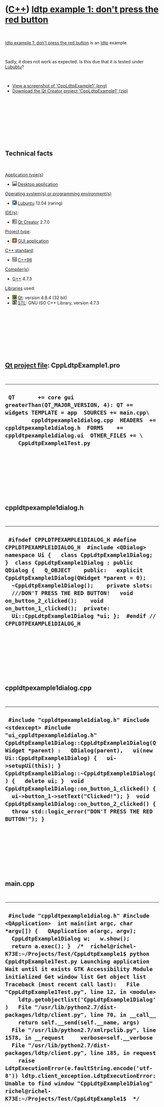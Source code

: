 



 

 

 

 

 

([C++](Cpp.md)) [ldtp example 1: don't press the red button](CppLdtpExample1.md)
==================================================================================

 

[ldtp example 1: don't press the red button](CppLdtpExample1.md) is an
[ldtp](CppLdtp.md) example.

 

Sadly, it does not work as expected. Is this due that it is tested under
[Lububtu](CppLubuntu.md)?

 

-   [View a screenshot of 'CppLdtpExample1' (png)](CppLdtpExample1.png)
-   [Download the Qt Creator project
    'CppLdtpExample1' (zip)](CppLdtpExample1.zip)

 

 

 

 

 

Technical facts
---------------

 

[Application type(s)](CppApplication.md)

-   ![Desktop](PicDesktop.png) [Desktop
    application](CppDesktopApplication.md)

[Operating system(s) or programming environment(s)](CppOs.md)

-   ![Lubuntu](PicLubuntu.png) [Lubuntu](CppLubuntu.md) 13.04 (raring)

[IDE(s)](CppIde.md):

-   ![Qt Creator](PicQtCreator.png) [Qt Creator](CppQtCreator.md) 2.7.0

[Project type](CppQtProjectType.md):

-   ![GUI](PicGui.png) [GUI application](CppGuiApplication.md)

[C++ standard](CppStandard.md):

-   ![C++98](PicCpp98.png) [C++98](Cpp98.md)

[Compiler(s)](CppCompiler.md):

-   [G++](CppGpp.md) 4.7.3

[Libraries](CppLibrary.md) used:

-   ![Qt](PicQt.png) [Qt](CppQt.md): version 4.8.4 (32 bit)
-   ![STL](PicStl.png) [STL](CppStl.md): GNU ISO C++ Library, version
    4.7.3

 

 

 

 

 

[Qt project file](CppQtProjectFile.md): CppLdtpExample1.pro
------------------------------------------------------------

 

  ------------------------------------------------------------------------------------------------------------------------------------------------------------------------------------------------------------------------------------------------------------------------
  ` QT       += core gui greaterThan(QT_MAJOR_VERSION, 4): QT += widgets TEMPLATE = app  SOURCES += main.cpp\         cppldtpexample1dialog.cpp  HEADERS  += cppldtpexample1dialog.h  FORMS    += cppldtpexample1dialog.ui  OTHER_FILES += \     CppLdtpExample1Test.py`
  ------------------------------------------------------------------------------------------------------------------------------------------------------------------------------------------------------------------------------------------------------------------------

 

 

 

 

 

cppldtpexample1dialog.h
-----------------------

 

  ---------------------------------------------------------------------------------------------------------------------------------------------------------------------------------------------------------------------------------------------------------------------------------------------------------------------------------------------------------------------------------------------------------------------------------------------------------------------------------------------------
  ` #ifndef CPPLDTPEXAMPLE1DIALOG_H #define CPPLDTPEXAMPLE1DIALOG_H  #include <QDialog>  namespace Ui {   class CppLdtpExample1Dialog; }  class CppLdtpExample1Dialog : public QDialog {   Q_OBJECT    public:   explicit CppLdtpExample1Dialog(QWidget *parent = 0);   ~CppLdtpExample1Dialog();    private slots:   ///DON'T PRESS THE RED BUTTON!   void on_button_2_clicked();    void on_button_1_clicked();  private:   Ui::CppLdtpExample1Dialog *ui; };  #endif // CPPLDTPEXAMPLE1DIALOG_H`
  ---------------------------------------------------------------------------------------------------------------------------------------------------------------------------------------------------------------------------------------------------------------------------------------------------------------------------------------------------------------------------------------------------------------------------------------------------------------------------------------------------

 

 

 

 

 

cppldtpexample1dialog.cpp
-------------------------

 

  ---------------------------------------------------------------------------------------------------------------------------------------------------------------------------------------------------------------------------------------------------------------------------------------------------------------------------------------------------------------------------------------------------------------------------------------------------------------------------------------------------------------------------------
  ` #include "cppldtpexample1dialog.h" #include <stdexcept> #include "ui_cppldtpexample1dialog.h"  CppLdtpExample1Dialog::CppLdtpExample1Dialog(QWidget *parent) :   QDialog(parent),   ui(new Ui::CppLdtpExample1Dialog) {   ui->setupUi(this); }  CppLdtpExample1Dialog::~CppLdtpExample1Dialog() {   delete ui; }  void CppLdtpExample1Dialog::on_button_1_clicked() {   ui->button_1->setText("Clicked!"); }  void CppLdtpExample1Dialog::on_button_2_clicked() {   throw std::logic_error("DON'T PRESS THE RED BUTTON!"); }`
  ---------------------------------------------------------------------------------------------------------------------------------------------------------------------------------------------------------------------------------------------------------------------------------------------------------------------------------------------------------------------------------------------------------------------------------------------------------------------------------------------------------------------------------

 

 

 

 

 

main.cpp
--------

 

  -----------------------------------------------------------------------------------------------------------------------------------------------------------------------------------------------------------------------------------------------------------------------------------------------------------------------------------------------------------------------------------------------------------------------------------------------------------------------------------------------------------------------------------------------------------------------------------------------------------------------------------------------------------------------------------------------------------------------------------------------------------------------------------------------------------------------------------------------------------------------------------------------------------------------------------------------------------------------------------------------------------------------------------------------------------------
  ` #include "cppldtpexample1dialog.h" #include <QApplication>  int main(int argc, char *argv[]) {   QApplication a(argc, argv);   CppLdtpExample1Dialog w;   w.show();      return a.exec(); }  /*  richel@richel-K73E:~/Projects/Test/CppLdtpExample1$ python CppLdtpExample1Test.py Launching application Wait until it exists GTK Accessibility Module initialized Get window list Get object list Traceback (most recent call last):   File "CppLdtpExample1Test.py", line 12, in <module>     ldtp.getobjectlist('CppLdtpExample1Dialog')   File "/usr/lib/python2.7/dist-packages/ldtp/client.py", line 70, in __call__     return self.__send(self.__name, args)   File "/usr/lib/python2.7/xmlrpclib.py", line 1578, in __request     verbose=self.__verbose   File "/usr/lib/python2.7/dist-packages/ldtp/client.py", line 185, in request     raise LdtpExecutionError(e.faultString.encode('utf-8')) ldtp.client_exception.LdtpExecutionError: Unable to find window "CppLdtpExample1Dialog" richel@richel-K73E:~/Projects/Test/CppLdtpExample1$  */`
  -----------------------------------------------------------------------------------------------------------------------------------------------------------------------------------------------------------------------------------------------------------------------------------------------------------------------------------------------------------------------------------------------------------------------------------------------------------------------------------------------------------------------------------------------------------------------------------------------------------------------------------------------------------------------------------------------------------------------------------------------------------------------------------------------------------------------------------------------------------------------------------------------------------------------------------------------------------------------------------------------------------------------------------------------------------------

 

 

 

 

 

CppLdtpExample1Test.py
----------------------

 

  ------------------------------------------------------------------------------------------------------------------------------------------------------------------------------------------------------------------------------------------------------------------------------------------------------------------------------------------------------------------------------------------------------------------------------------------------------------------------------------------------------------------------------------------------------------
  ` # gsettings set org.gnome.desktop.interface toolkit-accessibility true import ldtp import ldtputils  print 'Launching application' ldtp.launchapp ('../build-CppLdtpExample1-Desktop-Debug/CppLdtpExample1') print 'Wait until it exists' ldtp.waittillguiexist('CppLdtpExample1Dialog') print 'Get window list' ldtp.getwindowlist() print 'Get object list' ldtp.getobjectlist('CppLdtpExample1Dialog') print "Clicking buttons" ldtp.click('CppLdtpExample1Dialog','btn0') ldtp.click('CppLdtpExample1Dialog','btn1') print 'All tests succeeded???'`
  ------------------------------------------------------------------------------------------------------------------------------------------------------------------------------------------------------------------------------------------------------------------------------------------------------------------------------------------------------------------------------------------------------------------------------------------------------------------------------------------------------------------------------------------------------------

 

 

 

 

 





 




This page has been created by the [tool](Tools.md)
[CodeToHtml](ToolCodeToHtml.md)
